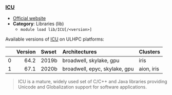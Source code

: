 ### [ICU](https://icu-project.org/)

* [Official website](https://icu-project.org/)
* __Category__: Libraries (lib)
    -  `module load lib/ICU[/<version>]`

Available versions of [ICU](https://icu-project.org/) on ULHPC platforms:

|    |   Version | Swset   | Architectures                 | Clusters   |
|---:|----------:|:--------|:------------------------------|:-----------|
|  0 |      64.2 | 2019b   | broadwell, skylake, gpu       | iris       |
|  1 |      67.1 | 2020b   | broadwell, epyc, skylake, gpu | aion, iris |

> ICU is a mature, widely used set of C/C++ and Java libraries providing Unicode and Globalization support for software applications.
